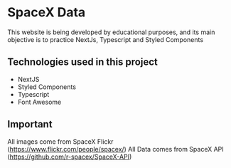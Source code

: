# SpaceX Data

This website is being developed by educational purposes, and its main objective is to practice NextJs, Typescript and Styled Components

## Technologies used in this project

- NextJS
- Styled Components
- Typescript
- Font Awesome

## Important

All images come from SpaceX Flickr (https://www.flickr.com/people/spacex/)
All Data comes from SpaceX API (https://github.com/r-spacex/SpaceX-API)
